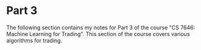 # Part 3

The following section contains my notes for Part 3 of the course
"CS 7646: Machine Learning for Trading". This section of the course covers
various algorithms for trading.